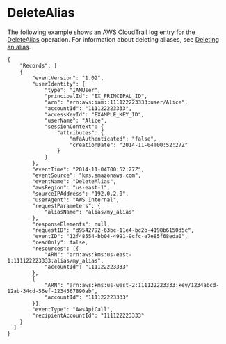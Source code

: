 # DeleteAlias<a name="ct-deletealias"></a>

The following example shows an AWS CloudTrail log entry for the [DeleteAlias](https://docs.aws.amazon.com/kms/latest/APIReference/API_DeleteAlias.html) operation\. For information about deleting aliases, see [Deleting an alias](alias-manage.md#alias-delete)\.

```
{
    "Records": [
    {
        "eventVersion": "1.02",
        "userIdentity": {
            "type": "IAMUser",
            "principalId": "EX_PRINCIPAL_ID",
            "arn": "arn:aws:iam::111122223333:user/Alice",
            "accountId": "111122223333",
            "accessKeyId": "EXAMPLE_KEY_ID",
            "userName": "Alice",
            "sessionContext": {
                "attributes": {
                    "mfaAuthenticated": "false",
                    "creationDate": "2014-11-04T00:52:27Z"
                }
            }
        },
        "eventTime": "2014-11-04T00:52:27Z",
        "eventSource": "kms.amazonaws.com",
        "eventName": "DeleteAlias",
        "awsRegion": "us-east-1",
        "sourceIPAddress": "192.0.2.0",
        "userAgent": "AWS Internal",
        "requestParameters": {
            "aliasName": "alias/my_alias"
        },
        "responseElements": null,
        "requestID": "d9542792-63bc-11e4-bc2b-4198b6150d5c",
        "eventID": "12f48554-bb04-4991-9cfc-e7e85f68eda0",
        "readOnly": false,
        "resources": [{
            "ARN": "arn:aws:kms:us-east-1:111122223333:alias/my_alias",
            "accountId": "111122223333"
        },
        {
            "ARN": "arn:aws:kms:us-west-2:111122223333:key/1234abcd-12ab-34cd-56ef-1234567890ab",
            "accountId": "111122223333"
        }],
        "eventType": "AwsApiCall",
        "recipientAccountId": "111122223333"
    }
  ]
}
```
